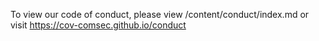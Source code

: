 To view our code of conduct, please view /content/conduct/index.md or visit https://cov-comsec.github.io/conduct